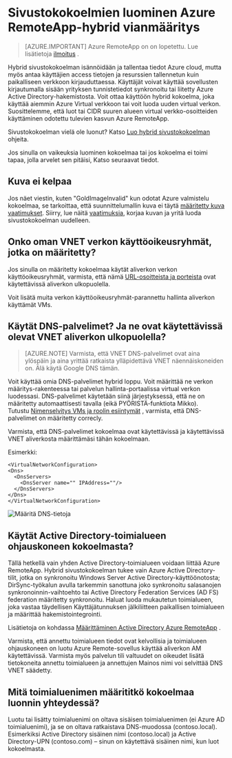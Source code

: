 
<properties
    pageTitle="Vianmääritys luominen RemoteApp hybrid sivustokokoelmat | Microsoft Azure"
    description="Opettele RemoteApp hybrid sivustokokoelman luominen virheiden vianmääritys"
    services="remoteapp"
    documentationCenter=""
    authors="vkbucha"
    manager="mbaldwin" />

<tags
    ms.service="remoteapp"
    ms.workload="compute"
    ms.tgt_pltfrm="na"
    ms.devlang="na"
    ms.topic="article"
    ms.date="08/15/2016"
    ms.author="elizapo" />



# <a name="troubleshoot-creating-azure-remoteapp-hybrid-collections"></a>Sivustokokoelmien luominen Azure RemoteApp-hybrid vianmääritys

> [AZURE.IMPORTANT]
> Azure RemoteApp on on lopetettu. Lue lisätietoja [ilmoitus](https://go.microsoft.com/fwlink/?linkid=821148) .

Hybrid sivustokokoelman isännöidään ja tallentaa tiedot Azure cloud, mutta myös antaa käyttäjien access tietojen ja resurssien tallennetun kuin paikalliseen verkkoon kirjauduttaessa. Käyttäjät voivat käyttää sovellusten kirjautumalla sisään yrityksen tunnistetiedot synkronoitu tai liitetty Azure Active Directory-hakemistosta. Voit ottaa käyttöön hybrid kokoelma, joka käyttää aiemmin Azure Virtual verkkoon tai voit luoda uuden virtual verkon. Suosittelemme, että luot tai CIDR suuren alueen virtual verkko-osoitteiden käyttäminen odotettu tulevien kasvun Azure RemoteApp.

Sivustokokoelman vielä ole luonut? Katso [Luo hybrid sivustokokoelman](remoteapp-create-hybrid-deployment.md) ohjeita.

Jos sinulla on vaikeuksia luominen kokoelmaa tai jos kokoelma ei toimi tapaa, jolla arvelet sen pitäisi, Katso seuraavat tiedot.

## <a name="your-image-is-invalid"></a>Kuva ei kelpaa ##
Jos näet viestin, kuten "GoldImageInvalid" kun odotat Azure valmistelu kokoelmaa, se tarkoittaa, että suunnittelumallin kuva ei täytä [määritetty kuva vaatimukset](remoteapp-imagereqs.md). Siirry, lue näitä [vaatimuksia](remoteapp-imagereqs.md), korjaa kuvan ja yritä luoda sivustokokoelman uudelleen.



## <a name="does-your-vnet-have-network-security-groups-defined"></a>Onko oman VNET verkon käyttöoikeusryhmät, jotka on määritetty? ##
Jos sinulla on määritetty kokoelmaa käytät aliverkon verkon käyttöoikeusryhmät, varmista, että nämä [URL-osoitteista ja porteista](remoteapp-ports.md) ovat käytettävissä aliverkon ulkopuolella.

Voit lisätä muita verkon käyttöoikeusryhmät-parannettu hallinta aliverkon käyttämät VMs.

## <a name="are-you-using-your-own-dns-servers-and-are-they-accessible-from-your-vnet-subnet"></a>Käytät DNS-palvelimet? Ja ne ovat käytettävissä olevat VNET aliverkon ulkopuolella? ##
>[AZURE.NOTE] Varmista, että VNET DNS-palvelimet ovat aina ylöspäin ja aina yrittää ratkaista ylläpidettävä VNET näennäiskoneiden on. Älä käytä Google DNS tämän.


Voit käyttää omia DNS-palvelimet hybrid loppu. Voit määrittää ne verkon määritys-rakenteessa tai palvelun hallinta-portaalissa virtual verkon luodessasi. DNS-palvelimet käytetään siinä järjestyksessä, että ne on määritetty automaattisesti tavalla (eikä PYÖRISTÄ-funktiota Mikko).  
Tutustu [Nimenselvitys VMs ja roolin esiintymät](../virtual-network/virtual-networks-name-resolution-for-vms-and-role-instances.md) , varmista, että DNS-palvelimet on määritetty correcly.

Varmista, että DNS-palvelimet kokoelmaa ovat käytettävissä ja käytettävissä VNET aliverkosta määrittämäsi tähän kokoelmaan.

Esimerkki:

    <VirtualNetworkConfiguration>
    <Dns>
      <DnsServers>
        <DnsServer name="" IPAddress=""/>
      </DnsServers>
    </Dns>
    </VirtualNetworkConfiguration>

![Määritä DNS-tietoja](./media/remoteapp-hybridtrouble/dnsvpn.png)

## <a name="are-you-using-an-active-directory-domain-controller-in-your-collection"></a>Käytät Active Directory-toimialueen ohjauskoneen kokoelmasta? ##
Tällä hetkellä vain yhden Active Directory-toimialueen voidaan liittää Azure RemoteApp. Hybrid sivustokokoelman tukee vain Azure Active Directory-tilit, jotka on synkronoitu Windows Server Active Directory-käyttöönotosta; DirSync-työkalun avulla tarkemmin sanottuna joko synkronoitu salasanojen synkronoinnin-vaihtoehto tai Active Directory Federation Services (AD FS) federation määritetty synkronoitu. Haluat luoda mukautetun toimialueen, joka vastaa täydellisen Käyttäjätunnuksen jälkiliitteen paikallisen toimialueen ja määrittää hakemistointegrointi.

Lisätietoja on kohdassa [Määrittäminen Active Directory Azure RemoteApp](remoteapp-ad.md) .

Varmista, että annettu toimialueen tiedot ovat kelvollisia ja toimialueen ohjauskoneen on luotu Azure Remote-sovellus käyttää aliverkon AM käytettävissä. Varmista myös palvelun tili valtuudet on oikeudet lisätä tietokoneita annettu toimialueen ja annettujen Mainos nimi voi selvittää DNS VNET säädetty.

## <a name="what-domain-name-did-you-specify-when-you-created-your-collection"></a>Mitä toimialuenimen määrititkö kokoelmaa luonnin yhteydessä? ##

Luotu tai lisätty toimialuenimi on oltava sisäisen toimialuenimen (ei Azure AD toimialuenimi), ja se on oltava ratkaistava DNS-muodossa (contoso.local). Esimerkiksi Active Directory sisäinen nimi (contoso.local) ja Active Directory-UPN (contoso.com) – sinun on käytettävä sisäinen nimi, kun luot kokoelmasta.
